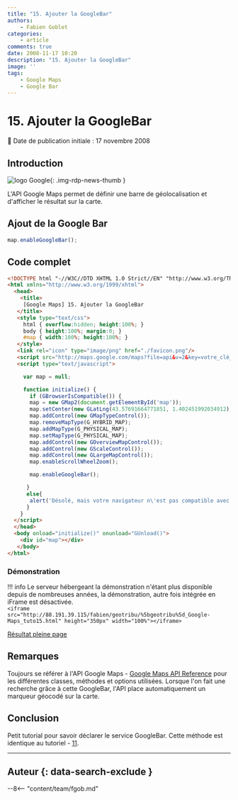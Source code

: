 ```yaml
---
title: "15. Ajouter la GoogleBar"
authors:
    - Fabien Goblet
categories:
    - article
comments: true
date: 2008-11-17 10:20
description: "15. Ajouter la GoogleBar"
image: ''
tags:
    - Google Maps
    - Google Bar
---
```


# 15. Ajouter la GoogleBar

:calendar: Date de publication initiale : 17 novembre 2008

## Introduction

![logo Google](https://cdn.geotribu.fr/img/logos-icones/entreprises_association/google/google.webp "logo Google"){: .img-rdp-news-thumb }

L'API Google Maps permet de définir une barre de géolocalisation et d'afficher le résultat sur la carte.  

## Ajout de la Google Bar

```javascript
map.enableGoogleBar();
```

## Code complet

```html
<!DOCTYPE html "-//W3C//DTD XHTML 1.0 Strict//EN" "http://www.w3.org/TR/xhtml1/DTD/xhtml1-strict.dtd">
<html xmlns="http://www.w3.org/1999/xhtml">
  <head>
    <title>
     [Google Maps] 15. Ajouter la GoogleBar
   </title>
   <style type="text/css">
     html { overflow:hidden; height:100%; }
     body { height:100%; margin:0; }
     #map { width:100%; height:100%; }
   </style>
   <link rel="icon" type="image/png" href="./favicon.png"/>
   <script src="http://maps.google.com/maps?file=api&v=2&key=votre_clé_ici" type="text/javascript"></script>
   <script type="text/javascript">

     var map = null;

     function initialize() {
       if (GBrowserIsCompatible()) {
       map = new GMap2(document.getElementById('map'));
       map.setCenter(new GLatLng(43.57691664771851, 1.402451992034912),15);
       map.addControl(new GMapTypeControl());
       map.removeMapType(G_HYBRID_MAP);
       map.addMapType(G_PHYSICAL_MAP);
       map.setMapType(G_PHYSICAL_MAP);
       map.addControl(new GOverviewMapControl());
       map.addControl(new GScaleControl());
       map.addControl(new GLargeMapControl());
       map.enableScrollWheelZoom();

       map.enableGoogleBar();

      }
      else{
       alert('Désolé, mais votre navigateur n\'est pas compatible avec Google Maps');
      }
    }
  </script>
  </head>
  <body onload="initialize()" onunload="GUnload()">
    <div id="map"></div>
   </body>
</html>
```  

### Démonstration

!!! info
    Le serveur hébergeant la démonstration n'étant plus disponible depuis de nombreuses années, la démonstration, autre fois intégrée en iFrame est désactivée.  
    `<iframe src="http://88.191.39.115/fabien/geotribu/%5bgeotribu%5d_Google-Maps_tuto15.html" height="350px" width="100%"></iframe>`

[Résultat pleine page](http://88.191.39.115/fabien/geotribu/%5bgeotribu%5d_Google-Maps_tuto15.html)

## Remarques

Toujours se référer à l'API Google Maps - [Google Maps API Reference](http://code.google.com/apis/maps/documentation/reference.html) pour les différentes classes, méthodes et options utilisées.
Lorsque l'on fait une recherche grâce à cette GoogleBar, l'API place automatiquement un marqueur géocodé sur la carte.

## Conclusion

Petit tutorial pour savoir déclarer le service GoogleBar.
Cette méthode est identique au tutoriel - [11](/articles/2008/2008-09-07_11-geocoder-une-adresse/).

----

## Auteur {: data-search-exclude }

--8<-- "content/team/fgob.md"
